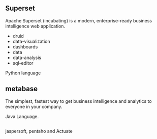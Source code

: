 ## Superset
Apache Superset (incubating) is a modern, enterprise-ready business intelligence web application.

- druid
- data-visualization
- dashboards
- data
- data-analysis
- sql-editor

Python language
## metabase
The simplest, fastest way to get business intelligence and analytics to everyone in your company.

Java Language.

## 

jaspersoft, pentaho and Actuate